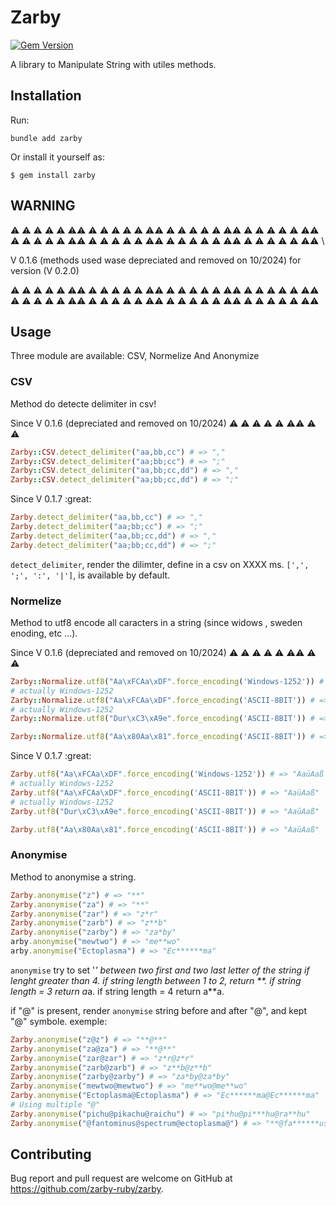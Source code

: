 # Zarby

[![Gem Version](https://badge.fury.io/rb/zarby.svg)](http://badge.fury.io/rb/zarby)

A library to Manipulate String with utiles methods.

## Installation

Run:

    bundle add zarby

Or install it yourself as:

    $ gem install zarby

## WARNING
:warning: :warning: :warning: :warning: :warning: :warning::warning: :warning: :warning: :warning: :warning: :warning: :warning::warning: :warning: :warning: :warning: :warning: :warning: :warning::warning: :warning: :warning: :warning: :warning: :warning: :warning::warning: \
:warning: :warning: :warning: :warning: :warning: :warning::warning: :warning: :warning: :warning: :warning: :warning: :warning::warning: :warning: :warning: :warning: :warning: :warning: :warning::warning: :warning: :warning: :warning: :warning: :warning: :warning::warning: \


V 0.1.6 (methods used wase depreciated and removed on 10/2024) for version (V 0.2.0)


:warning: :warning: :warning: :warning: :warning: :warning::warning: :warning: :warning: :warning: :warning: :warning: :warning::warning: :warning: :warning: :warning: :warning: :warning: :warning::warning: :warning: :warning: :warning: :warning: :warning: :warning::warning: \
:warning: :warning: :warning: :warning: :warning: :warning::warning: :warning: :warning: :warning: :warning: :warning: :warning::warning: :warning: :warning: :warning: :warning: :warning: :warning::warning: :warning: :warning: :warning: :warning: :warning: :warning::warning: 

## Usage

Three module are available: CSV, Normelize And Anonymize

### CSV

Method do detecte delimiter in csv!

Since V 0.1.6 (depreciated and removed on 10/2024) :warning: :warning: :warning: :warning: :warning: :warning::warning: :warning: :warning:

```ruby
Zarby::CSV.detect_delimiter("aa,bb,cc") # => ","
Zarby::CSV.detect_delimiter("aa;bb;cc") # => ";"
Zarby::CSV.detect_delimiter("aa,bb;cc,dd") # => ","
Zarby::CSV.detect_delimiter("aa;bb;cc,dd") # => ";"
```
Since V 0.1.7 :great:

```ruby
Zarby.detect_delimiter("aa,bb,cc") # => ","
Zarby.detect_delimiter("aa;bb;cc") # => ";"
Zarby.detect_delimiter("aa,bb;cc,dd") # => ","
Zarby.detect_delimiter("aa;bb;cc,dd") # => ";"
```

`detect_delimiter`, render the dilimter, define in a csv on XXXX ms.
`[',', ';', ':', '|']`, is available by default.

### Normelize

Method to utf8 encode all caracters in a string (since widows , sweden enoding, etc ...).

Since V 0.1.6 (depreciated and removed on 10/2024) :warning: :warning: :warning: :warning: :warning: :warning::warning: :warning: :warning:

```ruby
Zarby::Normalize.utf8("Aa\xFCAa\xDF".force_encoding('Windows-1252')) # => "AaüAaß
# actually Windows-1252
Zarby::Normalize.utf8("Aa\xFCAa\xDF".force_encoding('ASCII-8BIT')) # => "AaüAaß"
# actually Windows-1252
Zarby::Normalize.utf8("Dur\xC3\xA9e".force_encoding('ASCII-8BIT')) # => "AaüAaß"

Zarby::Normalize.utf8("Aa\x80Aa\x81".force_encoding('ASCII-8BIT')) # => "AaüAaß"

```

Since V 0.1.7 :great:

```ruby
Zarby.utf8("Aa\xFCAa\xDF".force_encoding('Windows-1252')) # => "AaüAaß
# actually Windows-1252
Zarby.utf8("Aa\xFCAa\xDF".force_encoding('ASCII-8BIT')) # => "AaüAaß"
# actually Windows-1252
Zarby.utf8("Dur\xC3\xA9e".force_encoding('ASCII-8BIT')) # => "AaüAaß"

Zarby.utf8("Aa\x80Aa\x81".force_encoding('ASCII-8BIT')) # => "AaüAaß"

```

### Anonymise

Method to anonymise a string.

```ruby
Zarby.anonymise("z") # => "**"
Zarby.anonymise("za") # => "**"
Zarby.anonymise("zar") # => "z*r"
Zarby.anonymise("zarb") # => "z**b"
Zarby.anonymise("zarby") # => "za*by"
arby.anonymise("mewtwo") # => "me**wo"
arby.anonymise("Ectoplasma") # => "Ec******ma"
```

`anonymise` try to set '*' between two first and two last letter of the string if lenght greater than 4.
if string length between 1 to 2, return **.
if string length = 3 return a*a.
if string length = 4 return a**a.

if "@" is present, render `anonymise` string before and after "@", and kept "@" symbole.
exemple:

```ruby
Zarby.anonymise("z@z") # => "**@**"
Zarby.anonymise("za@za") # => "**@**"
Zarby.anonymise("zar@zar") # => "z*r@z*r"
Zarby.anonymise("zarb@zarb") # => "z**b@z**b"
Zarby.anonymise("zarby@zarby") # => "za*by@za*by"
Zarby.anonymise("mewtwo@mewtwo") # => "me**wo@me**wo"
Zarby.anonymise("Ectoplasma@Ectoplasma") # => "Ec******ma@Ec******ma"
# Using multiple "@"
Zarby.anonymise("pichu@pikachu@raichu") # => "pi*hu@pi***hu@ra**hu"
Zarby.anonymise("@fantominus@spectrum@ectoplasma@") # => "**@fa******us@sp****um@ec******ma"
```

## Contributing

Bug report and pull request are welcome on GitHub at https://github.com/zarby-ruby/zarby.
